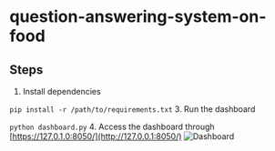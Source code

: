 # question-answering-system-on-food

## Steps
1. Install dependencies
   
```pip install -r /path/to/requirements.txt```
3. Run the dashboard

```python dashboard.py```
4. Access the dashboard through [https://127.0.1.0:8050/](http://127.0.0.1:8050/)
![Dashboard](img/ui.png)
